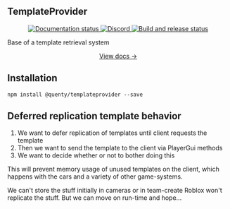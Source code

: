 ## TemplateProvider
<div align="center">
  <a href="http://quenty.github.io/NevermoreEngine/">
    <img src="https://github.com/Quenty/NevermoreEngine/actions/workflows/docs.yml/badge.svg" alt="Documentation status" />
  </a>
  <a href="https://discord.gg/mhtGUS8">
    <img src="https://img.shields.io/discord/385151591524597761?color=5865F2&label=discord&logo=discord&logoColor=white" alt="Discord" />
  </a>
  <a href="https://github.com/Quenty/NevermoreEngine/actions">
    <img src="https://github.com/Quenty/NevermoreEngine/actions/workflows/build.yml/badge.svg" alt="Build and release status" />
  </a>
</div>

Base of a template retrieval system

<div align="center"><a href="https://quenty.github.io/NevermoreEngine/api/TemplateProvider">View docs →</a></div>

## Installation
```
npm install @quenty/templateprovider --save
```

## Deferred replication template behavior

1. We want to defer replication of templates until client requests the template
2. Then we want to send the template to the client via PlayerGui methods
3. We want to decide whether or not to bother doing this

This will prevent memory usage of unused templates on the client, which happens with the cars and a variety of other game-systems.

We can't store the stuff initially in cameras or in team-create Roblox won't replicate the stuff. But we can move on run-time and hope...